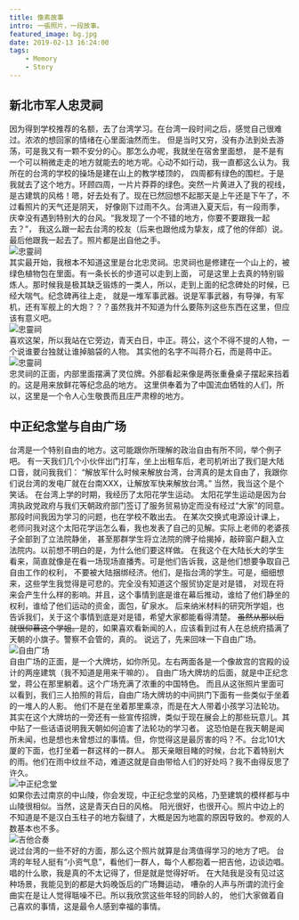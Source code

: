 ```yaml
---
title: 像素故事
intro: 一張照片，一段故事。
featured_image: bg.jpg
date: 2019-02-13 16:24:00
tags: 
    - Memory
    - Story
---
```

## 新北市军人忠灵祠
因为得到学校推荐的名额，去了台湾学习。在台湾一段时间之后，感觉自己很难过。浓浓的想回家的情绪在心里面油然而生。
但是当时又穷，没有办法到处去游荡，可是我又有一颗不安分的心。那怎么办呢，我就坐在宿舍里面想，
是不是有一个可以稍微走走的地方就能去的地方呢。心动不如行动，我一直都这么认为。我所在的台湾的学校的操场是建在山上的教学楼顶的，
四周都有绿色的围栏。于是我就去了这个地方。环顾四周，一片片莽莽的绿色。突然一片黄进入了我的视线，
是古建筑的风格！嗯，好去处有了。现在已然回想不起那天是上午还是下午了，不过看照片的天气还是阴天，
好像刚下过雨不久。台湾进入夏天后，有一段雨季，庆幸没有遇到特别大的台风。“我发现了一个不错的地方，你要不要跟我一起去？”，
我这么跟一起去台湾的校友（后来也跟他成为挚友，成了他的伴郎）说。最后他跟我一起去了。照片都是出自他之手。
<br>
![忠靈祠](https://s2.ax1x.com/2019/02/13/k0LL5T.jpg)
<br>
其实最开始，我根本不知道这里是台北忠灵祠。忠灵祠也是修建在一个山上的，被绿色植物包在里面。有一条长长的步道可以走到上面，
可是这里上去真的特别锻炼人。那时候我是极其缺乏锻炼的一类人，所以，走到上面的纪念碑处的时候，已经大喘气。纪念碑再往上走，
就是一堆军事武器。说是军事武器，有导弹，有军机，还有军舰上的大炮？？？虽然我并不知道为什么要陈列这些东西在这里，但应该有意义吧。
<br>
![忠靈祠](https://s2.ax1x.com/2019/02/13/k0XPyj.jpg)
<br>
喜欢这架，所以我站在它旁边，青天白日，中正。蒋公，这个不得不提的人物，一个说谁要台独就让谁掉脑袋的人物。
其实他的名字不叫蒋介石，而是蒋中正。
<br>
![忠靈祠](https://s2.ax1x.com/2019/02/13/k0qKld.jpg)
<br>
忠灵祠的正面，内部里面摆满了灵位牌。外部看起来像是两张重叠桌子摆起来挡着的。这是用来放鲜花等纪念品的地方。
这里供奉着为了中国流血牺牲的人们，所以，这里是一个令人心生敬畏而且庄严肃穆的地方。
<br>
## 中正纪念堂与自由广场
台湾是一个特别自由的地方。这可能跟你所理解的政治自由有所不同，举个例子吧。
有一天我们几个小伙伴出门打车，坐上出租车后，老司机听出了我们是大陆口音，就问我我们：
“解放军什么时候来解放台湾，台湾真的是太自由了，我跟你们说台湾的发电厂就在台南XXX，让解放军快来解放台湾。”
当然，我当这个是个笑话。
在台湾上学的时期，我经历了太阳花学生运动。
太阳花学生运动是因为台湾执政党政府与我们天朝政府部门签订了服务贸易协定而没有经过“大家”的同意。
那段时间我因为学习的问题，也在学校不敢出去。
在某次交换式电源设计课上，老师问我对这个太阳花学运怎么看，我也发表了自己的见解。实际上老师的老婆孩子全部到了立法院静坐，
甚至那群学生将立法院的牌子给揭掉，敲碎窗户翻入立法院内。以前想不明白的是，为什么他们要这样做。
在我这个在大陆长大的学生看来，简直就像是在看一场现场直播秀。可是他们告诉我，这是他们想要争取自己自由工作的权利，
不要被大陆捆绑经济。他们，是指台湾的学生。可是，细细想来，这些学生我觉得是可悲的。完全没有知道这个服贸协定是对是错，
对现在将来会产生什么样的影响。并且，这个事情到底是谁在幕后推动，谁给了他们静坐的权利，谁给了他们运动的资金，面包，矿泉水。
后来纳米材料的研究所学姐，也告诉我们，关于这个事情到底是对是错，希望大家都能看得清楚。
~~虽然从那以后就很仰慕这个学姐。~~是的，如果喜欢看新闻的人，应该看到过有人在总统府插满了天朝的小旗子。警察不会管的，真的。
说远了，先来回味一下自由广场。
<br>
![自由广场](https://s2.ax1x.com/2019/02/15/krljsS.jpg)
<br>
自由广场的正面，是一个大牌坊，如你所见。左右两面各是一个像故宫的宫殿的设计的两座建筑（我不知道是用来干嘛的）。
自由广场大牌坊的后面，就是中正纪念堂，蒋公在那里躺着。这个广场充满了浓重的中国特色。
而且从这张照片里面可以看到，我们三人拍照的背后，自由广场大牌坊的中间拱门下面有一些类似于坐着的一堆人的人影。
他们不是在坐着那里乘凉，而是在大人带着小孩学习法轮功。
其实在这个大牌坊的一旁还有一些宣传招牌，类似于现在展会上的那些玩意儿。其中贴了一些话语说明我天朝如何迫害了法轮功的学习者。
这恐怕是在我天朝是闻所未闻，也是想也未曾想过的事情。但，你觉得这是最厉害的吗？不。台北101大厦的下面，也打坐着一群这样的一群人。
那天亲眼目睹的时候，台北下着特别大的雨。他们在雨中纹丝不动，难道这就是自由带给人们的好处吗？我不由得反思了许久。
<br>
![中正纪念堂](https://s2.ax1x.com/2019/02/15/krlvqg.jpg)
<br>
如果你去过南京的中山陵，你会发现，中正纪念堂的风格，乃至建筑的模样都与中山陵很相似。当然，这是青天白日的风格。
阳光很好，也很开心。照片中边上的不知道是不是汉白玉柱子的地方裂缝了，大概是因为地震的原因导致的。参观的人数基本也不多。
<br>
![吉他合奏](https://s2.ax1x.com/2019/02/15/krlzZQ.jpg)
<br>
说过台湾的一些不好的方面，那么这个照片就算是台湾值得学习的地方了吧。
台湾的年轻人挺有“小资气息”，看他们一群人，每个人都抱着一把吉他，边谈边唱。
唱的什么歌，我是真的不太记得了，但是就是觉得好听。
在大陆我是没有见过这种场景，我能见到的都是大妈晚饭后的广场舞运动，
嘈杂的人声与所谓的流行金曲实在是让人觉得聒噪不已。所以我欣赏这些年轻的同龄人的，
他们大家做着自己喜欢的事情，这是最令人感到幸福的事情。

